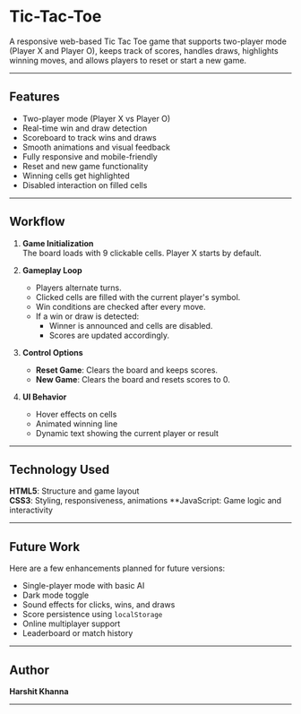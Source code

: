 # Tic-Tac-Toe
A responsive web-based Tic Tac Toe game that supports two-player mode (Player X and Player O), keeps track of scores, handles draws, highlights winning moves, and allows players to reset or start a new game.

---

##  Features

-  Two-player mode (Player X vs Player O)
-  Real-time win and draw detection
-  Scoreboard to track wins and draws
-  Smooth animations and visual feedback
-  Fully responsive and mobile-friendly
-  Reset and new game functionality
-  Winning cells get highlighted
-  Disabled interaction on filled cells

---

##  Workflow

1. **Game Initialization**  
   The board loads with 9 clickable cells. Player X starts by default.

2. **Gameplay Loop**  
   - Players alternate turns.
   - Clicked cells are filled with the current player's symbol.
   - Win conditions are checked after every move.
   - If a win or draw is detected:
     - Winner is announced and cells are disabled.
     - Scores are updated accordingly.

3. **Control Options**  
   - **Reset Game**: Clears the board and keeps scores.
   - **New Game**: Clears the board and resets scores to 0.

4. **UI Behavior**  
   - Hover effects on cells
   - Animated winning line
   - Dynamic text showing the current player or result

---

##  Technology Used

 **HTML5**: Structure and game layout      
 **CSS3**: Styling, responsiveness, animations 
 **JavaScript: Game logic and interactivity 

---

##  Future Work

Here are a few enhancements planned for future versions:

-  Single-player mode with basic AI
-  Dark mode toggle
-  Sound effects for clicks, wins, and draws
-  Score persistence using `localStorage`
-  Online multiplayer support
-  Leaderboard or match history

---

##  Author

**Harshit Khanna**  

---
